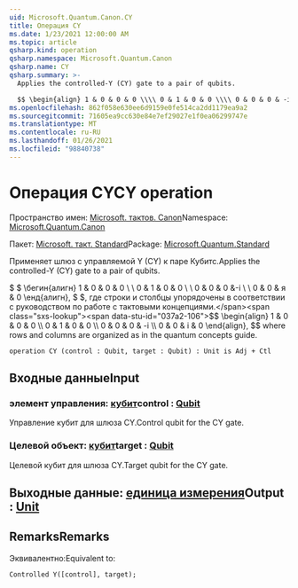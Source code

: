 ```yaml
---
uid: Microsoft.Quantum.Canon.CY
title: Операция CY
ms.date: 1/23/2021 12:00:00 AM
ms.topic: article
qsharp.kind: operation
qsharp.namespace: Microsoft.Quantum.Canon
qsharp.name: CY
qsharp.summary: >-
  Applies the controlled-Y (CY) gate to a pair of qubits.

  $$ \begin{align} 1 & 0 & 0 & 0 \\\\ 0 & 1 & 0 & 0 \\\\ 0 & 0 & 0 & -i \\\\ 0 & 0 & i & 0 \end{align}, $$ where rows and columns are organized as in the quantum concepts guide.
ms.openlocfilehash: 862f058e630ee6d9159e0fe514ca2dd1179ea9a2
ms.sourcegitcommit: 71605ea9cc630e84e7ef29027e1f0ea06299747e
ms.translationtype: MT
ms.contentlocale: ru-RU
ms.lasthandoff: 01/26/2021
ms.locfileid: "98840738"
---
```

# <a name="cy-operation"></a><span data-ttu-id="037a2-102">Операция CY</span><span class="sxs-lookup"><span data-stu-id="037a2-102">CY operation</span></span>

<span data-ttu-id="037a2-103">Пространство имен: [Microsoft. тактов. Canon](xref:Microsoft.Quantum.Canon)</span><span class="sxs-lookup"><span data-stu-id="037a2-103">Namespace: [Microsoft.Quantum.Canon](xref:Microsoft.Quantum.Canon)</span></span>

<span data-ttu-id="037a2-104">Пакет: [Microsoft. такт. Standard](https://nuget.org/packages/Microsoft.Quantum.Standard)</span><span class="sxs-lookup"><span data-stu-id="037a2-104">Package: [Microsoft.Quantum.Standard](https://nuget.org/packages/Microsoft.Quantum.Standard)</span></span>


<span data-ttu-id="037a2-105">Применяет шлюз с управляемой Y (CY) к паре Кубитс.</span><span class="sxs-lookup"><span data-stu-id="037a2-105">Applies the controlled-Y (CY) gate to a pair of qubits.</span></span>

<span data-ttu-id="037a2-106">$ $ \бегин{алигн} 1 & 0 & 0 & 0 \\ \\ 0 & 1 & 0 & 0 \\ \\ 0 & 0 & 0 &-i \\ \\ 0 & 0 & я & 0 \енд{алигн}, $ $, где строки и столбцы упорядочены в соответствии с руководством по работе с тактовыми концепциями.</span><span class="sxs-lookup"><span data-stu-id="037a2-106">$$ \begin{align} 1 & 0 & 0 & 0 \\\\ 0 & 1 & 0 & 0 \\\\ 0 & 0 & 0 & -i \\\\ 0 & 0 & i & 0 \end{align}, $$ where rows and columns are organized as in the quantum concepts guide.</span></span>

```qsharp
operation CY (control : Qubit, target : Qubit) : Unit is Adj + Ctl
```


## <a name="input"></a><span data-ttu-id="037a2-107">Входные данные</span><span class="sxs-lookup"><span data-stu-id="037a2-107">Input</span></span>

### <a name="control--qubit"></a><span data-ttu-id="037a2-108">элемент управления: [кубит](xref:microsoft.quantum.lang-ref.qubit)</span><span class="sxs-lookup"><span data-stu-id="037a2-108">control : [Qubit](xref:microsoft.quantum.lang-ref.qubit)</span></span>

<span data-ttu-id="037a2-109">Управление кубит для шлюза CY.</span><span class="sxs-lookup"><span data-stu-id="037a2-109">Control qubit for the CY gate.</span></span>


### <a name="target--qubit"></a><span data-ttu-id="037a2-110">Целевой объект: [кубит](xref:microsoft.quantum.lang-ref.qubit)</span><span class="sxs-lookup"><span data-stu-id="037a2-110">target : [Qubit](xref:microsoft.quantum.lang-ref.qubit)</span></span>

<span data-ttu-id="037a2-111">Целевой кубит для шлюза CY.</span><span class="sxs-lookup"><span data-stu-id="037a2-111">Target qubit for the CY gate.</span></span>



## <a name="output--unit"></a><span data-ttu-id="037a2-112">Выходные данные: [единица измерения](xref:microsoft.quantum.lang-ref.unit)</span><span class="sxs-lookup"><span data-stu-id="037a2-112">Output : [Unit](xref:microsoft.quantum.lang-ref.unit)</span></span>



## <a name="remarks"></a><span data-ttu-id="037a2-113">Remarks</span><span class="sxs-lookup"><span data-stu-id="037a2-113">Remarks</span></span>

<span data-ttu-id="037a2-114">Эквивалентно:</span><span class="sxs-lookup"><span data-stu-id="037a2-114">Equivalent to:</span></span>

```qsharp
Controlled Y([control], target);
```